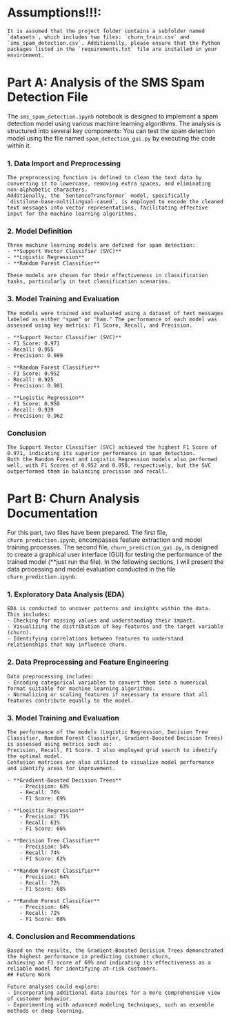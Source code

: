 # Assumptions!!!:
    It is assumed that the project folder contains a subfolder named `datasets`, which includes two files: `churn_train.csv` and `sms_spam_detection.csv`. Additionally, please ensure that the Python packages listed in the `requirements.txt` file are installed in your environment.

# Part A: Analysis of the SMS Spam Detection File

The `sms_spam_detection.ipynb` notebook is designed to implement a spam detection model using various machine learning algorithms. The analysis is structured into several key components:
You can test the spam detection model using the file named `spam_detection_gui.py` by executing the code within it.

### 1. Data Import and Preprocessing
    The preprocessing function is defined to clean the text data by converting it to lowercase, removing extra spaces, and eliminating non-alphabetic characters. 
    Additionally, the `SentenceTransformer` model, specifically `distiluse-base-multilingual-cased`, is employed to encode the cleaned text messages into vector representations, facilitating effective input for the machine learning algorithms.

### 2. Model Definition
    Three machine learning models are defined for spam detection:
    - **Support Vector Classifier (SVC)**
    - **Logistic Regression**
    - **Random Forest Classifier**

    These models are chosen for their effectiveness in classification tasks, particularly in text classification scenarios.

### 3. Model Training and Evaluation
    The models were trained and evaluated using a dataset of text messages labeled as either "spam" or "ham." The performance of each model was assessed using key metrics: F1 Score, Recall, and Precision.

    - **Support Vector Classifier (SVC)**
    - F1 Score: 0.971
    - Recall: 0.955
    - Precision: 0.989

    - **Random Forest Classifier**
    - F1 Score: 0.952
    - Recall: 0.925
    - Precision: 0.981

    - **Logistic Regression**
    - F1 Score: 0.950
    - Recall: 0.939
    - Precision: 0.962

### Conclusion
    The Support Vector Classifier (SVC) achieved the highest F1 Score of 0.971, indicating its superior performance in spam detection. 
    Both the Random Forest and Logistic Regression models also performed well, with F1 Scores of 0.952 and 0.950, respectively, but the SVC outperformed them in balancing precision and recall.

# Part B: Churn Analysis Documentation

For this part, two files have been prepared. The first file, `churn_prediction.ipynb`, encompasses feature extraction and model training processes. 
The second file, `churn_prediction_gui.py`, is designed to create a graphical user interface (GUI) for testing the performance of the trained model (**just run the file).
In the following sections, I will present the data processing and model evaluation conducted in the file `churn_prediction.ipynb`.

### 1. Exploratory Data Analysis (EDA)
    EDA is conducted to uncover patterns and insights within the data. This includes:
    - Checking for missing values and understanding their impact.
    - Visualizing the distribution of key features and the target variable (churn).
    - Identifying correlations between features to understand relationships that may influence churn.

### 2. Data Preprocessing and Feature Engineering
    Data preprocessing includes:
    - Encoding categorical variables to convert them into a numerical format suitable for machine learning algorithms.
    - Normalizing or scaling features if necessary to ensure that all features contribute equally to the model.

### 3. Model Training and Evaluation
    The performance of the models (Logistic Regression, Decision Tree Classifier, Random Forest Classifier, Gradient-Boosted Decision Trees) is assessed using metrics such as:
    Precision, Recall, F1 Score. I also employed grid search to identify the optimal model.
    Confusion matrices are also utilized to visualize model performance and identify areas for improvement.

    - **Gradient-Boosted Decision Trees**
        - Precision: 63%
        - Recall: 76%
        - F1 Score: 69%

    - **Logistic Regression**
        - Precision: 71%
        - Recall: 61%
        - F1 Score: 66%

    - **Decision Tree Classifier**
        - Precision: 54%
        - Recall: 74%
        - F1 Score: 62%

    - **Random Forest Classifier**
        - Precision: 64%
        - Recall: 72%
        - F1 Score: 68%

    - **Random Forest Classifier**
        - Precision: 64%
        - Recall: 72%
        - F1 Score: 68%


### 4. Conclusion and Recommendations
    Based on the results, the Gradient-Boosted Decision Trees demonstrated the highest performance in predicting customer churn, 
    achieving an F1 score of 69% and indicating its effectiveness as a reliable model for identifying at-risk customers.
    ## Future Work

    Future analyses could explore:
    - Incorporating additional data sources for a more comprehensive view of customer behavior.
    - Experimenting with advanced modeling techniques, such as ensemble methods or deep learning.
